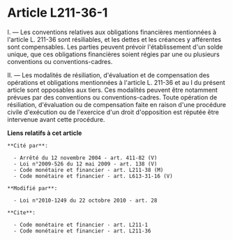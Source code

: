 # Article L211-36-1

I. ― Les conventions relatives aux obligations financières mentionnées à l'article L. 211-36 sont résiliables, et les dettes
et les créances y afférentes sont compensables. Les parties peuvent prévoir l'établissement d'un solde unique, que ces
obligations financières soient régies par une ou plusieurs conventions ou conventions-cadres. 

II. ― Les modalités de résiliation, d'évaluation et de compensation des opérations et obligations mentionnées à l'article L.
211-36 et au I du présent article sont opposables aux tiers. Ces modalités peuvent être notamment prévues par des conventions
ou conventions-cadres. Toute opération de résiliation, d'évaluation ou de compensation faite en raison d'une procédure civile
d'exécution ou de l'exercice d'un droit d'opposition est réputée être intervenue avant cette procédure.

**Liens relatifs à cet article**

	**Cité par**:

	  - Arrêté du 12 novembre 2004 - art. 411-82 (V)
	  - Loi n°2009-526 du 12 mai 2009 - art. 138 (V)
	  - Code monétaire et financier - art. L211-38 (M)
	  - Code monétaire et financier - art. L613-31-16 (V)

	**Modifié par**:

	  - Loi n°2010-1249 du 22 octobre 2010 - art. 28

	**Cite**:

	  - Code monétaire et financier - art. L211-1
	  - Code monétaire et financier - art. L211-36
